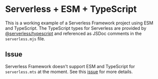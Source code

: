 # Serverless + ESM + TypeScript
This is a working example of a Serverless Framework project using ESM and TypeScript.
The TypeScript types for Serverless are provided by [@serverless/typescript](https://www.npmjs.com/package/@serverless/typescript) and referenced as JSDoc comments in the `serverless.mjs` file.

## Issue
Serverless Framework doesn't support ESM and TypeScript for `serverless.mts` at the moment.
See this [issue](https://github.com/serverless/serverless/pull/11147) for more details.